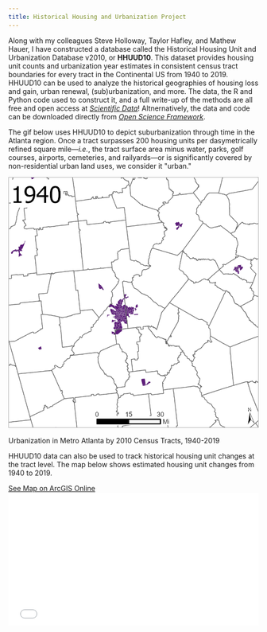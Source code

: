 ```yaml
---
title: Historical Housing and Urbanization Project
---
```


Along with my colleagues Steve Holloway, Taylor Hafley, and Mathew Hauer, I have constructed a database called the Historical Housing Unit and Urbanization Database v2010, or **HHUUD10**. This dataset provides housing unit counts and urbanization year estimates in consistent census tract boundaries for every tract in the Continental US from 1940 to 2019. HHUUD10 can be used to analyze the historical geographies of housing loss and gain, urban renewal, (sub)urbanization, and more. The data, the R and Python code used to construct it, and a full write-up of the methods are all free and open access at [*Scientific Data*](https://www.nature.com/articles/s41597-022-01184-x)! Altnernatively, the data and code can be downloaded directly from [*Open Science Framework*](https://osf.io/fzv5e/).

The gif below uses HHUUD10 to depict suburbanization through time in the Atlanta region. Once a tract surpasses 200 housing units per dasymetrically refined square mile&mdash;*i.e.*, the tract surface area minus water, parks, golf courses, airports, cemeteries, and railyards&mdash;or is significantly covered by non-residential urban land uses, we consider it "urban."


<p style="text-align: center">
  <img src="/Projects/atl.gif" width="600" title="Urbanization in Metro Atlanta, 1940-2019"/>
  <figcaption>Urbanization in Metro Atlanta by 2010 Census Tracts, 1940-2019</figcaption>
</p>



HHUUD10 data can also be used to track historical housing unit changes at the tract level. The map below shows estimated housing unit changes from 1940 to 2019.

<link rel="stylesheet" href="https://cdnjs.cloudflare.com/ajax/libs/font-awesome/4.7.0/css/font-awesome.min.css">
<a href="https://usg.maps.arcgis.com/apps/instant/minimalist/index.html?appid=ec03ab824dcc4870aa57318a99757164" target="_blank">See Map on ArcGIS Online<i class="fa fa-external-link"></i></a>
<style>.embed-container {position: relative; padding-bottom: 53%; height: 0; max-width: 100%;} .embed-container iframe, .embed-container object, .embed-container iframe{position: absolute; top: 0; left: 0; width: 100%; height: 100%;} small{position: absolute; z-index: 40; bottom: 0; margin-bottom: -15px;}</style><div class="embed-container"><iframe width="850" height="450" frameborder="0" scrolling="no" marginheight="0" marginwidth="0" title="Housing Unit Change, 1940-2019" src="//usg.maps.arcgis.com/apps/Embed/index.html?webmap=ba506e96bb8d43ecade5dafa128c1691&extent=-84.6405,33.6297,-84.1334,33.863&zoom=true&previewImage=false&scale=true&disable_scroll=true&theme=light"></iframe></div>
